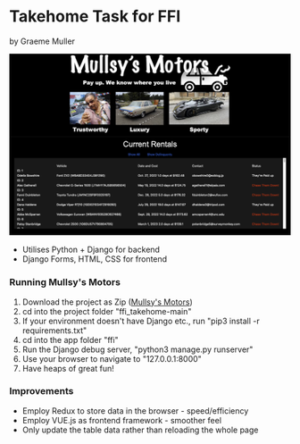 # Takehome Task for FFI
by Graeme Muller

![](example.png)

* Utilises Python + Django for backend
* Django Forms, HTML, CSS for frontend

### Running Mullsy's Motors
1. Download the project as Zip ([Mullsy's Motors](https://github.com/dodgydesigns/ffi_takehome/archive/refs/heads/main.zip))
2. cd into the project folder "ffi_takehome-main"
3. If your environment doesn't have Django etc., run "pip3 install -r requirements.txt"
3. cd into the app folder "ffi"
4. Run the Django debug server, "python3 manage.py runserver"
5. Use your browser to navigate to "127.0.0.1:8000"
6. Have heaps of great fun!

### Improvements
* Employ Redux to store data in the browser - speed/efficiency
* Employ VUE.js as frontend framework - smoother feel
* Only update the table data rather than reloading the whole page
